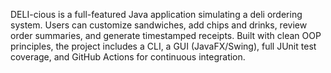 DELI-cious is a full-featured Java application simulating a deli ordering system. Users can customize sandwiches, add chips and drinks, review order summaries, and generate timestamped receipts. Built with clean OOP principles, the project includes a CLI, a GUI (JavaFX/Swing), full JUnit test coverage, and GitHub Actions for continuous integration.

